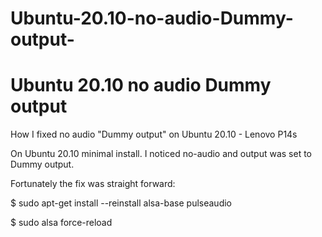 # Ubuntu-20.10-no-audio-Dummy-output-
# Ubuntu 20.10 no audio Dummy output
How I fixed no audio "Dummy output" on Ubuntu 20.10 - Lenovo P14s

On Ubuntu 20.10 minimal install. I noticed no-audio and output was set to Dummy output. 

Fortunately the fix was straight forward:

$ sudo apt-get install --reinstall alsa-base pulseaudio

$ sudo alsa force-reload

